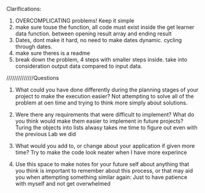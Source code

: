 Clarifications:

1. OVERCOMPLICATING problems! Keep it simple
2. make sure touse the function, all code must exist inside the get learner data function. between opening result array and ending result
3. Dates, dont make it hard, no need to make dates dynamic. cycling through dates.
4. make sure theres is a readme
5. break down the problem, 4 steps with smaller steps inside. take into consideration output data compared to input data.

//////////////Questions

1. What could you have done differently during the planning stages of your project to make the execution easier?
Not attempting to solve all of the problem at oen time and trying to think more simply about solutions.

2. Were there any requirements that were difficult to implement? What do you think would make them easier to implement in future projects?
Turing the objects into lists alwasy takes me time to figure out even with the previous Lab we did

3. What would you add to, or change about your application if given more time?
Try to make the code look neater when I have more experince

4. Use this space to make notes for your future self about anything that you think is important to remember about this process, or that may aid you when attempting something similar again:
Just to have patience with myself and not get overwhelmed

